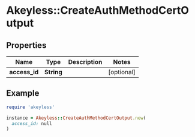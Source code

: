 # Akeyless::CreateAuthMethodCertOutput

## Properties

| Name | Type | Description | Notes |
| ---- | ---- | ----------- | ----- |
| **access_id** | **String** |  | [optional] |

## Example

```ruby
require 'akeyless'

instance = Akeyless::CreateAuthMethodCertOutput.new(
  access_id: null
)
```

